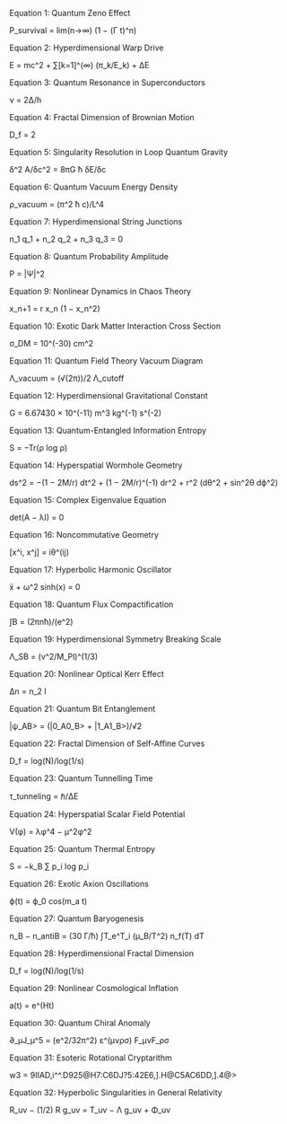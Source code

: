 ﻿Equation 1: Quantum Zeno Effect

P\_survival = lim(n→∞) (1 − (Γ t)^n)

Equation 2: Hyperdimensional Warp Drive

E = mc^2 + ∑[k=1]^(∞) (π\_k/E\_k) + ΔE

Equation 3: Quantum Resonance in Superconductors

ν = 2Δ/h

Equation 4: Fractal Dimension of Brownian Motion

D\_f = 2

Equation 5: Singularity Resolution in Loop Quantum Gravity

δ^2 A/δc^2 = 8πG ħ δE/δc

Equation 6: Quantum Vacuum Energy Density

ρ\_vacuum = (π^2 ħ c)/L^4

Equation 7: Hyperdimensional String Junctions

n\_1 q\_1 + n\_2 q\_2 + n\_3 q\_3 = 0

Equation 8: Quantum Probability Amplitude

P = |Ψ|^2

Equation 9: Nonlinear Dynamics in Chaos Theory

x\_n+1 = r x\_n (1 − x\_n^2)

Equation 10: Exotic Dark Matter Interaction Cross Section

σ\_DM = 10^(-30) cm^2

Equation 11: Quantum Field Theory Vacuum Diagram

Λ\_vacuum = (√(2π))/2 Λ\_cutoff

Equation 12: Hyperdimensional Gravitational Constant

G = 6.67430 × 10^(-11) m^3 kg^(-1) s^(-2)

Equation 13: Quantum-Entangled Information Entropy

S = −Tr(ρ log ρ)

Equation 14: Hyperspatial Wormhole Geometry

ds^2 = −(1 − 2M/r) dt^2 + (1 − 2M/r)^(-1) dr^2 + r^2 (dθ^2 + sin^2θ dϕ^2)

Equation 15: Complex Eigenvalue Equation

det(A − λI) = 0

Equation 16: Noncommutative Geometry

[x^i, x^j] = iθ^(ij)

Equation 17: Hyperbolic Harmonic Oscillator

ẍ + ω^2 sinh(x) = 0

Equation 18: Quantum Flux Compactification

∫B = (2πnħ)/(e^2)

Equation 19: Hyperdimensional Symmetry Breaking Scale

Λ\_SB = (v^2/M\_Pl)^(1/3)

Equation 20: Nonlinear Optical Kerr Effect

Δn = n\_2 I

Equation 21: Quantum Bit Entanglement

|ψ\_AB> = (|0\_A0\_B> + |1\_A1\_B>)/√2

Equation 22: Fractal Dimension of Self-Affine Curves

D\_f = log(N)/log(1/s)

Equation 23: Quantum Tunnelling Time

τ\_tunneling = ℏ/ΔE

Equation 24: Hyperspatial Scalar Field Potential

V(φ) = λφ^4 − μ^2φ^2

Equation 25: Quantum Thermal Entropy

S = −k\_B ∑ p\_i log p\_i

Equation 26: Exotic Axion Oscillations

ϕ(t) = ϕ\_0 cos(m\_a t)

Equation 27: Quantum Baryogenesis

n\_B − n\_antiB = (30 Γ/ħ) ∫T\_e^T\_i (μ\_B/T^2) n\_f(T) dT

Equation 28: Hyperdimensional Fractal Dimension

D\_f = log(N)/log(1/s)

Equation 29: Nonlinear Cosmological Inflation

a(t) = e^(Ht)

Equation 30: Quantum Chiral Anomaly

∂\_μJ\_μ^5 = (e^2/32π^2) ε^(μνρσ) F\_μνF\_ρσ

Equation 31: Esoteric Rotational Cryptarithm

w3 = 9IIAD,i^^.D925@H7:C6DJ?5:42E6,].H@C5AC6DD,].4@>

Equation 32: Hyperbolic Singularities in General Relativity

R\_uv − (1/2) R g\_uv = T\_uv − Λ g\_uv + Φ\_uv
